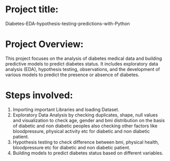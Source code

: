 # Project title:
Diabetes-EDA-hypothesis-testing-predictions-with-Python
# Project Overview:
This project focuses on the analysis of diabetes medical data and building predictive models to predict diabetes status. It includes exploratory data analysis (EDA), hypothesis testing, observations, and the development of various models to predict the presence or absence of diabetes.
# Steps involved:
1. Importing important Libraries and loading Dataset.
2. Exploratory Data Analysis by checking duplicates, shape, null values and visualization to check age, gender and bmi distribution on the basis of diabetic and non diabetic peoples also checking other factors like bloodpressure, physical activity etc for diabetic and non diabetic patient.
3. Hypothesis testing to check difference between bmi, physical health, bloodpressure etc for diabetic and non diabetic patient.
4. Building models to predict diabetes status based on different variables.
